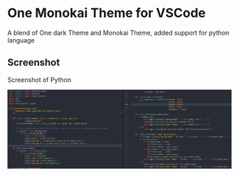 # One Monokai Theme for VSCode

A blend of One dark Theme and Monokai Theme, added support for python language

## Screenshot
Screenshot of Python

![Screenshot](fig/screenshot.jpg)